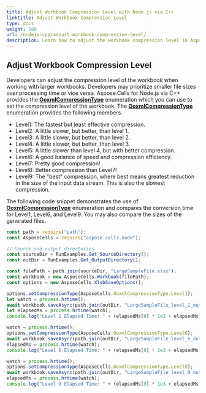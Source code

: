 ```yaml
---  
title: Adjust Workbook Compression Level with Node.js via C++  
linktitle: Adjust Workbook Compression Level  
type: docs  
weight: 180  
url: /nodejs-cpp/adjust-workbook-compression-level/  
description: Learn how to adjust the workbook compression level in Aspose.Cells for Node.js via C++.  
---  
```


## **Adjust Workbook Compression Level**  

Developers can adjust the compression level of the workbook when working with larger workbooks. Developers may prioritize smaller file sizes over processing time or vice versa. Aspose.Cells for Node.js via C++ provides the [**OoxmlCompressionType**](https://reference.aspose.com/cells/nodejs-cpp/ooxmlcompressiontype) enumeration which you can use to set the compression level of the workbook. The [**OoxmlCompressionType**](https://reference.aspose.com/cells/nodejs-cpp/ooxmlcompressiontype) enumeration provides the following members.  

- Level1: The fastest but least effective compression.  
- Level2: A little slower, but better, than level 1.  
- Level3: A little slower, but better, than level 2.  
- Level4: A little slower, but better, than level 3.  
- Level5: A little slower than level 4, but with better compression.  
- Level6: A good balance of speed and compression efficiency.  
- Level7: Pretty good compression!  
- Level8: Better compression than Level7!  
- Level9: The "best" compression, where best means greatest reduction in the size of the input data stream. This is also the slowest compression.  

The following code snippet demonstrates the use of [**OoxmlCompressionType**](https://reference.aspose.com/cells/nodejs-cpp/ooxmlcompressiontype) enumeration and compares the conversion time for Level1, Level6, and Level9. You may also compare the sizes of the generated files.  

```javascript
const path = require("path");
const AsposeCells = require("aspose.cells.node");

// Source and output directories
const sourceDir = RunExamples.Get_SourceDirectory();
const outDir = RunExamples.Get_OutputDirectory();

const filePath = path.join(sourceDir, "LargeSampleFile.xlsx");
const workbook = new AsposeCells.Workbook(filePath);
const options = new AsposeCells.XlsbSaveOptions();

options.setCompressionType(AsposeCells.OoxmlCompressionType.Level1);
let watch = process.hrtime();
await workbook.saveAsync(path.join(outDir, "LargeSampleFile_level_1_out.xlsb"), options);
let elapsedMs = process.hrtime(watch);
console.log("Level 1 Elapsed Time: " + (elapsedMs[0] * 1e3 + elapsedMs[1] / 1e6));

watch = process.hrtime();
options.setCompressionType(AsposeCells.OoxmlCompressionType.Level6);
await workbook.saveAsync(path.join(outDir, "LargeSampleFile_level_6_out.xlsb"), options);
elapsedMs = process.hrtime(watch);
console.log("Level 6 Elapsed Time: " + (elapsedMs[0] * 1e3 + elapsedMs[1] / 1e6));

watch = process.hrtime();
options.setCompressionType(AsposeCells.OoxmlCompressionType.Level9);
await workbook.saveAsync(path.join(outDir, "LargeSampleFile_level_9_out.xlsb"), options);
elapsedMs = process.hrtime(watch);
console.log("Level 9 Elapsed Time: " + (elapsedMs[0] * 1e3 + elapsedMs[1] / 1e6));
```  
  